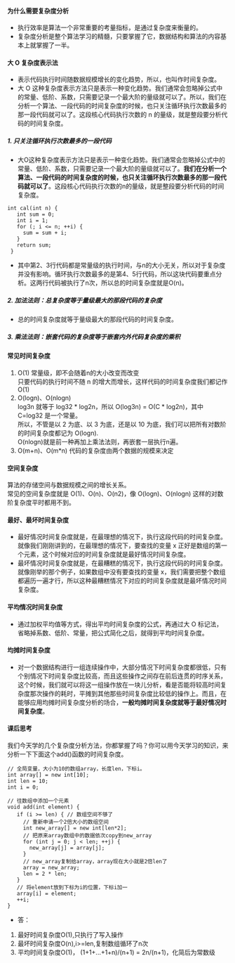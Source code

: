 #### 为什么需要复杂度分析
* 执行效率是算法一个非常重要的考量指标，是通过复杂度来衡量的。
* 复杂度分析是整个算法学习的精髓，只要掌握了它，数据结构和算法的内容基本上就掌握了一半。

#### 大 O 复杂度表示法
* 表示代码执行时间随数据规模增长的变化趋势，所以，也叫作时间复杂度。
* 大 O 这种复杂度表示方法只是表示一种变化趋势。我们通常会忽略掉公式中的常量、低阶、系数，只需要记录一个最大阶的量级就可以了。所以，我们在分析一个算法、一段代码的时间复杂度的时候，也只关注循环执行次数最多的那一段代码就可以了。这段核心代码执行次数的 n 的量级，就是整段要分析代码的时间复杂度。
##### 1. 只关注循环执行次数最多的一段代码

* 大O这种复杂度表示方法只是表示一种变化趋势。我们通常会忽略掉公式中的常量、低阶、系数，只需要记录一个最大阶的量级就可以了。**我们在分析一个算法、一段代码的时间复杂度的时候，也只关注循环执行次数最多的那一段代码就可以了**。这段核心代码执行次数的n的量级，就是整段要分析代码的时间复杂度。

```
int cal(int n) {
   int sum = 0;
   int i = 1;
   for (; i <= n; ++i) {
     sum = sum + i;
   }
   return sum;
 }
```

* 其中第2、3行代码都是常量级的执行时间，与n的大小无关，所以对于复杂度并没有影响。循环执行次数最多的是第4、5行代码，所以这块代码要重点分析。这两行代码被执行了n次，所以总的时间复杂度就是O(n)。

##### 2. 加法法则：总复杂度等于量级最大的那段代码的复杂度
* 总的时间复杂度就等于量级最大的那段代码的时间复杂度。

##### 3. 乘法法则：嵌套代码的复杂度等于嵌套内外代码复杂度的乘积

#### 常见时间复杂度
1. O(1) 常量级，即不会随着n的大小改变而改变  
只要代码的执行时间不随 n 的增大而增长，这样代码的时间复杂度我们都记作 O(1)
2. O(logn)、O(nlogn)  
log3n 就等于 log32 * log2n，所以 O(log3n) = O(C * log2n)，其中 C=log32 是一个常量。  
所以，不管是以 2 为底、以 3 为底，还是以 10 为底，我们可以把所有对数阶的时间复杂度都记为 O(logn).  
O(nlogn)就是前一种再加上乘法法则，再嵌套一层执行n遍。
3. O(m+n)、O(m*n)
代码的复杂度由两个数据的规模来决定  

#### 空间复杂度
算法的存储空间与数据规模之间的增长关系。  
常见的空间复杂度就是 O(1)、O(n)、O(n2)，像 O(logn)、O(nlogn) 这样的对数阶复杂度平时都用不到。

#### 最好、最坏时间复杂度
* 最好情况时间复杂度就是，在最理想的情况下，执行这段代码的时间复杂度。就像我们刚刚讲到的，在最理想的情况下，要查找的变量 x 正好是数组的第一个元素，这个时候对应的时间复杂度就是最好情况时间复杂度。
* 最坏情况时间复杂度就是，在最糟糕的情况下，执行这段代码的时间复杂度。就像刚举的那个例子，如果数组中没有要查找的变量 x，我们需要把整个数组都遍历一遍才行，所以这种最糟糕情况下对应的时间复杂度就是最坏情况时间复杂度。

#### 平均情况时间复杂度
* 通过加权平均值等方式，得出平均时间复杂度的公式，再通过大 O 标记法，省略掉系数、低阶、常量，把公式简化之后，就得到平均时间复杂度。 

#### 均摊时间复杂度
* 对一个数据结构进行一组连续操作中，大部分情况下时间复杂度都很低，只有个别情况下时间复杂度比较高，而且这些操作之间存在前后连贯的时序关系，这个时候，我们就可以将这一组操作放在一块儿分析，看是否能将较高时间复杂度那次操作的耗时，平摊到其他那些时间复杂度比较低的操作上。而且，在能够应用均摊时间复杂度分析的场合，**一般均摊时间复杂度就等于最好情况时间复杂度**。

#### 课后思考

我们今天学的几个复杂度分析方法，你都掌握了吗？你可以用今天学习的知识，来分析一下下面这个add()函数的时间复杂度。

```
// 全局变量，大小为10的数组array，长度len，下标i。
int array[] = new int[10]; 
int len = 10;
int i = 0;

// 往数组中添加一个元素
void add(int element) {
   if (i >= len) { // 数组空间不够了
     // 重新申请一个2倍大小的数组空间
     int new_array[] = new int[len*2];
     // 把原来array数组中的数据依次copy到new_array
     for (int j = 0; j < len; ++j) {
       new_array[j] = array[j];
     }
     // new_array复制给array，array现在大小就是2倍len了
     array = new_array;
     len = 2 * len;
   }
   // 将element放到下标为i的位置，下标i加一
   array[i] = element;
   ++i;
}
```
* 答：  
1. 最好时间复杂度O(1),只执行了写入操作
2. 最坏时间复杂度O(n),i>=len,复制数组循环了n次
3. 平均时间复杂度O(1)， (1+1+...+1+n)/(n+1) = 2n/(n+1)，化简后为常数级












